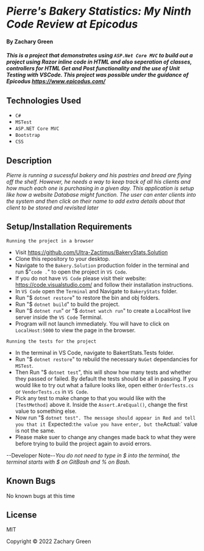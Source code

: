 # _Pierre's Bakery Statistics: My Ninth Code Review at Epicodus_

#### By Zachary Green

#### _This is a project that demonstrates using `ASP.Net Core MVC` to build out a project using Razor inline code in HTML and also seperation of classes, controllers for HTML Get and Post functionality and the use of Unit Testing with VSCode. This project was possible under the guidance of Epicodus https://www.epicodus.com/_

## Technologies Used

* `C#`
* `MSTest`
* `ASP.NET Core MVC`
* `Bootstrap`
* `CSS`

## Description

_Pierre is running a sucessful bakery and his pastries and bread are flying off the shelf. However, he needs a way to keep track of all his clients and how much each one is purchasing in a given day. This application is setup like how a website Database might function. The user can enter clients into the system and then click on their name to add extra details about that client to be stored and revisited later_

## Setup/Installation Requirements

`Running the project in a browser`

* Visit https://github.com/Ultra-Zactimus/BakeryStats.Solution
* Clone this repository to your desktop.
* Navigate to the `Bakery.Solution` production folder in the terminal and run $"`code .`" to open the project in `VS Code`.
* If you do not have `VS Code` please visit their website: https://code.visualstudio.com/ and follow their installation instructions.
* In `VS Code` open the `Terminal` and Navigate to `BakeryStats` folder.
* Run "$ `dotnet restore`" to restore the bin and obj folders.
* Run "$ `dotnet build`" to build the project.
* Run "$ `dotnet run`" or "$ `dotnet watch run`" to create a LocalHost live server inside the `VS Code` Terminal.
* Program will not launch immediately. You will have to click on `LocalHost:5000` to view the page in the browser.

`Running the tests for the project`

* In the terminal in VS Code, navigate to BakertStats.Tests folder.
* Run "$ `dotnet restore`" to rebuild the necessary `NuGet` dependancies for `MSTest`.
* Then Run "$ `dotnet test`", this will show how many tests and whether they passed or failed. By default the tests should be all in passing. If you would like to try out what a failure looks like, open either `OrderTests.cs` or `VendorTests.cs` in `VS Code`.
* Pick any test to make change to that you would like with the `[TestMethod]` above it. Inside the `Assert.AreEqual()`, change the first value to something else.
* Now run "$ `dotnet test". The message should appear in Red and tell you that it `Expected:` the value you have enter, but the `Actual:` value is not the same.
* Please make suer to change any changes made back to what they were before trying to build the project again to avoid errors.

--Developer Note--<em>You do not need to type in $ into the terminal, the terminal starts with $ on GitBash and % on Bash.</em>

## Known Bugs

No known bugs at this time

## License

MIT

Copyright © 2022 Zachary Green